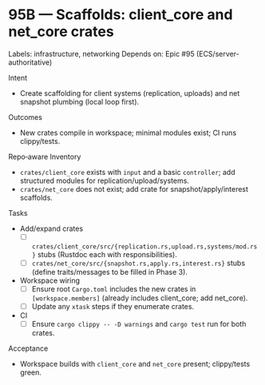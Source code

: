 # 95B — Scaffolds: client_core and net_core crates

Labels: infrastructure, networking
Depends on: Epic #95 (ECS/server-authoritative)

Intent
- Create scaffolding for client systems (replication, uploads) and net snapshot plumbing (local loop first).

Outcomes
- New crates compile in workspace; minimal modules exist; CI runs clippy/tests.

Repo‑aware Inventory
- `crates/client_core` exists with `input` and a basic `controller`; add structured modules for replication/upload/systems.
- `crates/net_core` does not exist; add crate for snapshot/apply/interest scaffolds.

Tasks
- Add/expand crates
  - [ ] `crates/client_core/src/{replication.rs,upload.rs,systems/mod.rs}` stubs (Rustdoc each with responsibilities).
  - [ ] `crates/net_core/src/{snapshot.rs,apply.rs,interest.rs}` stubs (define traits/messages to be filled in Phase 3).
- Workspace wiring
  - [ ] Ensure root `Cargo.toml` includes the new crates in `[workspace.members]` (already includes client_core; add net_core).
  - [ ] Update any `xtask` steps if they enumerate crates.
- CI
  - [ ] Ensure `cargo clippy -- -D warnings` and `cargo test` run for both crates.

Acceptance
- Workspace builds with `client_core` and `net_core` present; clippy/tests green.
